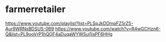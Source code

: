 # farmerretailer

https://www.youtube.com/playlist?list=PLSpJkDDmpFZ5rZ5-Aur9WRNsBDSUS-0B9
https://www.youtube.com/watch?v=R4wGCHzn6-Q&list=PL9ooVrP1hQOF4aDuqaWYWSuj1isPF6HHg
